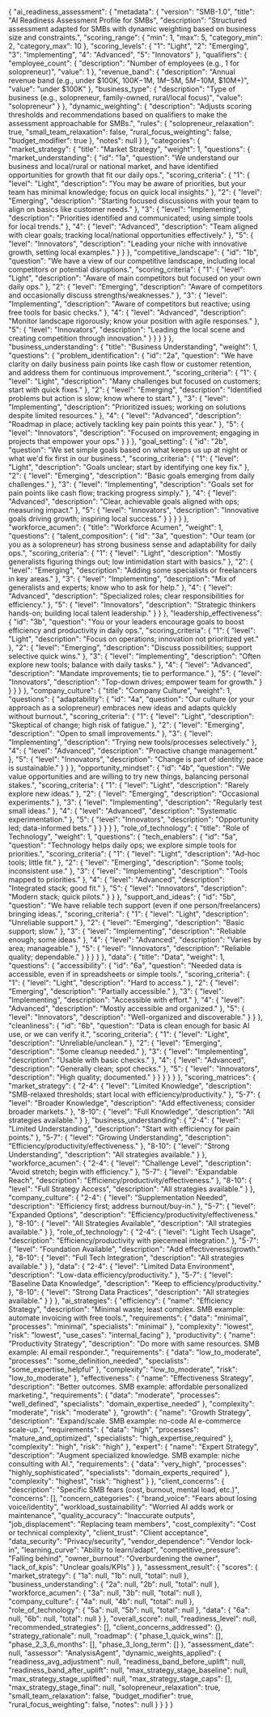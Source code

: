 {
  "ai_readiness_assessment": {
    "metadata": {
      "version": "SMB-1.0",
      "title": "AI Readiness Assessment Profile for SMBs",
      "description": "Structured assessment adapted for SMBs with dynamic weighting based on business size and constraints.",
      "scoring_range": {
        "min": 1,
        "max": 5,
        "category_min": 2,
        "category_max": 10
      },
      "scoring_levels": {
        "1": "Light",
        "2": "Emerging",
        "3": "Implementing",
        "4": "Advanced",
        "5": "Innovators"
      },
      "qualifiers": {
        "employee_count": {
          "description": "Number of employees (e.g., 1 for solopreneur)",
          "value": 1
        },
        "revenue_band": {
          "description": "Annual revenue band (e.g., under $100K, $100K-$1M, $1M-$5M, $5M-$10M, $10M+)",
          "value": "under $100K"
        },
        "business_type": {
          "description": "Type of business (e.g., solopreneur, family-owned, rural/local focus)",
          "value": "solopreneur"
        }
      },
      "dynamic_weighting": {
        "description": "Adjusts scoring thresholds and recommendations based on qualifiers to make the assessment approachable for SMBs.",
        "rules": {
          "solopreneur_relaxation": true,
          "small_team_relaxation": false,
          "rural_focus_weighting": false,
          "budget_modifier": true
        },
        "notes": null
      }
    },
    "categories": {
      "market_strategy": {
        "title": "Market Strategy",
        "weight": 1,
        "questions": {
          "market_understanding": {
            "id": "1a",
            "question": "We understand our business and local/rural or national market, and have identified opportunities for growth that fit our daily ops.",
            "scoring_criteria": {
              "1": {
                "level": "Light",
                "description": "You may be aware of priorities, but your team has minimal knowledge; focus on quick local insights."
              },
              "2": {
                "level": "Emerging",
                "description": "Starting focused discussions with your team to align on basics like customer needs."
              },
              "3": {
                "level": "Implementing",
                "description": "Priorities identified and communicated; using simple tools for local trends."
              },
              "4": {
                "level": "Advanced",
                "description": "Team aligned with clear goals; tracking local/national opportunities effectively."
              },
              "5": {
                "level": "Innovators",
                "description": "Leading your niche with innovative growth, setting local examples."
              }
            }
          },
          "competitive_landscape": {
            "id": "1b",
            "question": "We have a view of our competitive landscape, including local competitors or potential disruptions.",
            "scoring_criteria": {
              "1": {
                "level": "Light",
                "description": "Aware of main competitors but focused on your own daily ops."
              },
              "2": {
                "level": "Emerging",
                "description": "Aware of competitors and occasionally discuss strengths/weaknesses."
              },
              "3": {
                "level": "Implementing",
                "description": "Aware of competitors but reactive; using free tools for basic checks."
              },
              "4": {
                "level": "Advanced",
                "description": "Monitor landscape rigorously; know your position with agile responses."
              },
              "5": {
                "level": "Innovators",
                "description": "Leading the local scene and creating competition through innovation."
              }
            }
          }
        }
      },
      "business_understanding": {
        "title": "Business Understanding",
        "weight": 1,
        "questions": {
          "problem_identification": {
            "id": "2a",
            "question": "We have clarity on daily business pain points like cash flow or customer retention, and address them for continuous improvement.",
            "scoring_criteria": {
              "1": {
                "level": "Light",
                "description": "Many challenges but focused on customers; start with quick fixes."
              },
              "2": {
                "level": "Emerging",
                "description": "Identified problems but action is slow; know where to start."
              },
              "3": {
                "level": "Implementing",
                "description": "Prioritized issues; working on solutions despite limited resources."
              },
              "4": {
                "level": "Advanced",
                "description": "Roadmap in place; actively tackling key pain points this year."
              },
              "5": {
                "level": "Innovators",
                "description": "Focused on improvement; engaging in projects that empower your ops."
              }
            }
          },
          "goal_setting": {
            "id": "2b",
            "question": "We set simple goals based on what keeps us up at night or what we'd fix first in our business.",
            "scoring_criteria": {
              "1": {
                "level": "Light",
                "description": "Goals unclear; start by identifying one key fix."
              },
              "2": {
                "level": "Emerging",
                "description": "Basic goals emerging from daily challenges."
              },
              "3": {
                "level": "Implementing",
                "description": "Goals set for pain points like cash flow; tracking progress simply."
              },
              "4": {
                "level": "Advanced",
                "description": "Clear, achievable goals aligned with ops; measuring impact."
              },
              "5": {
                "level": "Innovators",
                "description": "Innovative goals driving growth; inspiring local success."
              }
            }
          }
        }
      },
      "workforce_acumen": {
        "title": "Workforce Acumen",
        "weight": 1,
        "questions": {
          "talent_composition": {
            "id": "3a",
            "question": "Our team (or you as a solopreneur) has strong business sense and adaptability for daily ops.",
            "scoring_criteria": {
              "1": {
                "level": "Light",
                "description": "Mostly generalists figuring things out; low intimidation start with basics."
              },
              "2": {
                "level": "Emerging",
                "description": "Adding some specialists or freelancers in key areas."
              },
              "3": {
                "level": "Implementing",
                "description": "Mix of generalists and experts; know who to ask for help."
              },
              "4": {
                "level": "Advanced",
                "description": "Specialized roles; clear responsibilities for efficiency."
              },
              "5": {
                "level": "Innovators",
                "description": "Strategic thinkers hands-on; building local talent leadership."
              }
            }
          },
          "leadership_effectiveness": {
            "id": "3b",
            "question": "You or your leaders encourage goals to boost efficiency and productivity in daily ops.",
            "scoring_criteria": {
              "1": {
                "level": "Light",
                "description": "Focus on operations; innovation not prioritized yet."
              },
              "2": {
                "level": "Emerging",
                "description": "Discuss possibilities; support selective quick wins."
              },
              "3": {
                "level": "Implementing",
                "description": "Often explore new tools; balance with daily tasks."
              },
              "4": {
                "level": "Advanced",
                "description": "Mandate improvements; tie to performance."
              },
              "5": {
                "level": "Innovators",
                "description": "Top-down drives; empower team for growth."
              }
            }
          }
        }
      },
      "company_culture": {
        "title": "Company Culture",
        "weight": 1,
        "questions": {
          "adaptability": {
            "id": "4a",
            "question": "Our culture (or your approach as a solopreneur) embraces new ideas and adapts quickly without burnout.",
            "scoring_criteria": {
              "1": {
                "level": "Light",
                "description": "Skeptical of change; high risk of fatigue."
              },
              "2": {
                "level": "Emerging",
                "description": "Open to small improvements."
              },
              "3": {
                "level": "Implementing",
                "description": "Trying new tools/processes selectively."
              },
              "4": {
                "level": "Advanced",
                "description": "Proactive change management."
              },
              "5": {
                "level": "Innovators",
                "description": "Change is part of identity; pace is sustainable."
              }
            }
          },
          "opportunity_mindset": {
            "id": "4b",
            "question": "We value opportunities and are willing to try new things, balancing personal stakes.",
            "scoring_criteria": {
              "1": {
                "level": "Light",
                "description": "Rarely explore new ideas."
              },
              "2": {
                "level": "Emerging",
                "description": "Occasional experiments."
              },
              "3": {
                "level": "Implementing",
                "description": "Regularly test small ideas."
              },
              "4": {
                "level": "Advanced",
                "description": "Systematic experimentation."
              },
              "5": {
                "level": "Innovators",
                "description": "Opportunity led; data-informed bets."
              }
            }
          }
        }
      },
      "role_of_technology": {
        "title": "Role of Technology",
        "weight": 1,
        "questions": {
          "tech_enablers": {
            "id": "5a",
            "question": "Technology helps daily ops; we explore simple tools for priorities.",
            "scoring_criteria": {
              "1": {
                "level": "Light",
                "description": "Ad-hoc tools; little fit."
              },
              "2": {
                "level": "Emerging",
                "description": "Some tools; inconsistent use."
              },
              "3": {
                "level": "Implementing",
                "description": "Tools mapped to priorities."
              },
              "4": {
                "level": "Advanced",
                "description": "Integrated stack; good fit."
              },
              "5": {
                "level": "Innovators",
                "description": "Modern stack; quick pilots."
              }
            }
          },
          "support_and_ideas": {
            "id": "5b",
            "question": "We have reliable tech support (even if one person/freelancers) bringing ideas.",
            "scoring_criteria": {
              "1": {
                "level": "Light",
                "description": "Unreliable support."
              },
              "2": {
                "level": "Emerging",
                "description": "Basic support; slow."
              },
              "3": {
                "level": "Implementing",
                "description": "Reliable enough; some ideas."
              },
              "4": {
                "level": "Advanced",
                "description": "Varies by area; manageable."
              },
              "5": {
                "level": "Innovators",
                "description": "Reliable quality; dependable."
              }
            }
          }
        }
      },
      "data": {
        "title": "Data",
        "weight": 1,
        "questions": {
          "accessibility": {
            "id": "6a",
            "question": "Needed data is accessible, even if in spreadsheets or simple tools.",
            "scoring_criteria": {
              "1": {
                "level": "Light",
                "description": "Hard to access."
              },
              "2": {
                "level": "Emerging",
                "description": "Partially accessible."
              },
              "3": {
                "level": "Implementing",
                "description": "Accessible with effort."
              },
              "4": {
                "level": "Advanced",
                "description": "Mostly accessible and organized."
              },
              "5": {
                "level": "Innovators",
                "description": "Well-organized and discoverable."
              }
            }
          },
          "cleanliness": {
            "id": "6b",
            "question": "Data is clean enough for basic AI use, or we can verify it.",
            "scoring_criteria": {
              "1": {
                "level": "Light",
                "description": "Unreliable/unclean."
              },
              "2": {
                "level": "Emerging",
                "description": "Some cleanup needed."
              },
              "3": {
                "level": "Implementing",
                "description": "Usable with basic checks."
              },
              "4": {
                "level": "Advanced",
                "description": "Generally clean; spot checks."
              },
              "5": {
                "level": "Innovators",
                "description": "High quality; documented."
              }
            }
          }
        }
      }
    },
    "scoring_matrices": {
      "market_strategy": {
        "2-4": {
          "level": "Limited Knowledge",
          "description": "SMB-relaxed thresholds; start local with efficiency/productivity."
        },
        "5-7": {
          "level": "Broader Knowledge",
          "description": "Add effectiveness; consider broader markets."
        },
        "8-10": {
          "level": "Full Knowledge",
          "description": "All strategies available."
        }
      },
      "business_understanding": {
        "2-4": {
          "level": "Limited Understanding",
          "description": "Start with efficiency for pain points."
        },
        "5-7": {
          "level": "Growing Understanding",
          "description": "Efficiency/productivity/effectiveness."
        },
        "8-10": {
          "level": "Strong Understanding",
          "description": "All strategies available."
        }
      },
      "workforce_acumen": {
        "2-4": {
          "level": "Challenge Level",
          "description": "Avoid stretch; begin with efficiency."
        },
        "5-7": {
          "level": "Expandable Reach",
          "description": "Efficiency/productivity/effectiveness."
        },
        "8-10": {
          "level": "Full Strategy Access",
          "description": "All strategies available."
        }
      },
      "company_culture": {
        "2-4": {
          "level": "Supplementation Needed",
          "description": "Efficiency first; address burnout/buy-in."
        },
        "5-7": {
          "level": "Expanded Options",
          "description": "Efficiency/productivity/effectiveness."
        },
        "8-10": {
          "level": "All Strategies Available",
          "description": "All strategies available."
        }
      },
      "role_of_technology": {
        "2-4": {
          "level": "Light Tech Usage",
          "description": "Efficiency/productivity with piecemeal integration."
        },
        "5-7": {
          "level": "Foundation Available",
          "description": "Add effectiveness/growth."
        },
        "8-10": {
          "level": "Full Tech Integration",
          "description": "All strategies available."
        }
      },
      "data": {
        "2-4": {
          "level": "Limited Data Environment",
          "description": "Low-data efficiency/productivity."
        },
        "5-7": {
          "level": "Baseline Data Knowledge",
          "description": "Keep to efficiency/productivity."
        },
        "8-10": {
          "level": "Strong Data Practices",
          "description": "All strategies available."
        }
      }
    },
    "ai_strategies": {
      "efficiency": {
        "name": "Efficiency Strategy",
        "description": "Minimal waste; least complex. SMB example: automate invoicing with free tools.",
        "requirements": {
          "data": "minimal",
          "processes": "minimal",
          "specialists": "minimal"
        },
        "complexity": "lowest",
        "risk": "lowest",
        "use_cases": "internal_facing"
      },
      "productivity": {
        "name": "Productivity Strategy",
        "description": "Do more with same resources. SMB example: AI email responder.",
        "requirements": {
          "data": "low_to_moderate",
          "processes": "some_definition_needed",
          "specialists": "some_expertise_helpful"
        },
        "complexity": "low_to_moderate",
        "risk": "low_to_moderate"
      },
      "effectiveness": {
        "name": "Effectiveness Strategy",
        "description": "Better outcomes. SMB example: affordable personalized marketing.",
        "requirements": {
          "data": "moderate",
          "processes": "well_defined",
          "specialists": "domain_expertise_needed"
        },
        "complexity": "moderate",
        "risk": "moderate"
      },
      "growth": {
        "name": "Growth Strategy",
        "description": "Expand/scale. SMB example: no-code AI e-commerce scale-up.",
        "requirements": {
          "data": "high",
          "processes": "mature_and_optimized",
          "specialists": "high_expertise_required"
        },
        "complexity": "high",
        "risk": "high"
      },
      "expert": {
        "name": "Expert Strategy",
        "description": "Augment specialized knowledge. SMB example: niche consulting with AI.",
        "requirements": {
          "data": "very_high",
          "processes": "highly_sophisticated",
          "specialists": "domain_experts_required"
        },
        "complexity": "highest",
        "risk": "highest"
      }
    },
    "client_concerns": {
      "description": "Specific SMB fears (cost, burnout, mental load, etc.)",
      "concerns": [],
      "concern_categories": {
        "brand_voice": "Fears about losing voice/identity",
        "workload_sustainability": "Worried AI adds work or maintenance",
        "quality_accuracy": "Inaccurate outputs",
        "job_displacement": "Replacing team members",
        "cost_complexity": "Cost or technical complexity",
        "client_trust": "Client acceptance",
        "data_security": "Privacy/security",
        "vendor_dependence": "Vendor lock-in",
        "learning_curve": "Ability to learn/adapt",
        "competitive_pressure": "Falling behind",
        "owner_burnout": "Overburdening the owner",
        "lack_of_kpis": "Unclear goals/KPIs"
      }
    },
    "assessment_result": {
      "scores": {
        "market_strategy": {
          "1a": null,
          "1b": null,
          "total": null
        },
        "business_understanding": {
          "2a": null,
          "2b": null,
          "total": null
        },
        "workforce_acumen": {
          "3a": null,
          "3b": null,
          "total": null
        },
        "company_culture": {
          "4a": null,
          "4b": null,
          "total": null
        },
        "role_of_technology": {
          "5a": null,
          "5b": null,
          "total": null
        },
        "data": {
          "6a": null,
          "6b": null,
          "total": null
        }
      },
      "overall_score": null,
      "readiness_level": null,
      "recommended_strategies": [],
      "client_concerns_addressed": {},
      "strategy_rationale": null,
      "roadmap": {
        "phase_1_quick_wins": [],
        "phase_2_3_6_months": [],
        "phase_3_long_term": []
      },
      "assessment_date": null,
      "assessor": "AnalysisAgent",
      "dynamic_weights_applied": {
        "readiness_avg_adjustment": null,
        "readiness_band_before_uplift": null,
        "readiness_band_after_uplift": null,
        "max_strategy_stage_baseline": null,
        "max_strategy_stage_uplifted": null,
        "max_strategy_stage_caps": [],
        "max_strategy_stage_final": null,
        "solopreneur_relaxation": true,
        "small_team_relaxation": false,
        "budget_modifier": true,
        "rural_focus_weighting": false,
        "notes": null
      }
    }
  }
}